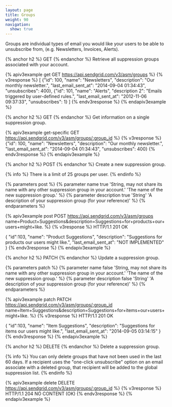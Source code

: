 ```yaml
---
layout: page
title: Groups
weight: 90
navigation:
  show: true
---
```


Groups are individual types of email you would like your users to be able to unsubscribe from, (e.g. Newsletters, Invoices, Alerts).

{% anchor h2 %}
GET
{% endanchor %}
Retrieve all suppression groups associated with your account. 

{% apiv3example get GET https://api.sendgrid.com/v3/asm/groups %}
{% v3response %}
[
  {"id": 100, "name": "Newsletters", "description": "Our monthly newsletter.", "last_email_sent_at": "2014-09-04 01:34:43", "unsubscribes": 400},
  {"id": 101, "name": "Alerts", "description 2": "Emails triggered by user-defined rules.", "last_email_sent_at": "2012-11-06 09:37:33", "unsubscribes": 1}
]
{% endv3response %}
{% endapiv3example %}


{% anchor h2 %}
GET
{% endanchor %}
Get information on a single suppression group.

{% apiv3example get-specific GET https://api.sendgrid.com/v3/asm/groups/:group_id %}
{% v3response %}
{"id": 100, "name": "Newsletters", "description": "Our monthly newsletter.", "last_email_sent_at": "2014-09-04 01:34:43", "unsubscribes": 400}
{% endv3response %}
{% endapiv3example %}

{% anchor h2 %}
POST
{% endanchor %}
Create a new suppression group.

{% info %}
There is a limit of 25 groups per user.
{% endinfo %}

{% parameters post %}
  {% parameter name true 'String, may not share its name with any other suppression group in your account.' 'The name of the new suppression group.' %}
  {% parameter description true 'String' 'A description of your suppression group (for your reference)' %}
{% endparameters %}

{% apiv3example post POST https://api.sendgrid.com/v3/asm/groups name=Product+Suggestions&description=Suggestions+for+products+our+users+might+like. %}
  {% v3response %}
HTTP/1.1 201 OK

{
  "id":103,
  "name": "Product Suggestions",
  "description": "Suggestions for products our users might like.",
  "last_email_sent_at": "NOT IMPLEMENTED"
}
{% endv3response %}
{% endapiv3example %}


{% anchor h2 %}
PATCH
{% endanchor %}
Update a suppression group.

{% parameters patch %}
  {% parameter name false 'String, may not share its name with any other suppression group in your account.' 'The name of the new suppression group.' %}
  {% parameter description false 'String' 'A description of your suppression group (for your reference)' %}
{% endparameters %}

{% apiv3example patch PATCH https://api.sendgrid.com/v3/asm/groups/:group_id name=Item+Suggestions&description=Suggestions+for+items+our+users+might+like. %}
  {% v3response %}
HTTP/1.1 201 OK

{
  "id":103,
  "name": "Item Suggestions",
  "description": "Suggestions for items our users might like.",
  "last_email_sent_at": "2014-09-05 03:14:15"
}
{% endv3response %}
{% endapiv3example %}

{% anchor h2 %}
DELETE
{% endanchor %}
Delete a suppression group.

{% info %}
You can only delete groups that have not been used in the last 60 days.
If a recipient uses the "one-click unsubscribe" option on an email
associate with a deleted group, that recipient will be added to the
global suppression list.
{% endinfo %}

{% apiv3example delete DELETE https://api.sendgrid.com/v3/asm/groups/:group_id %}
  {% v3response %}
HTTP/1.1 204 NO CONTENT (OK)
  {% endv3response %}
{% endapiv3example %}
